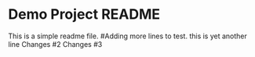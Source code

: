 # Demo Project README
This is a simple readme file. 
#Adding more lines to test.
this is yet another line
Changes #2
Changes #3
